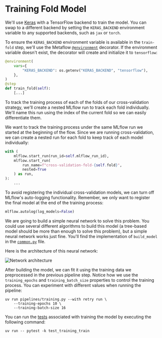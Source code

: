 # Training Fold Model

We'll use [Keras](https://keras.io/) with a TensorFlow backend to train the model. You can swap to a different backend by setting the `KERAS_BACKEND` environment variable to any supported backends, such as `jax` or `torch`.

To ensure the `KERAS_BACKEND` environment variable is available in the `train-fold` step, we'll use the Metaflow [`@environment`](.guide/introduction-to-metaflow/environment.md) decorator. If the environment variable doesn't exist, the decorator will create and initialize it to `tensorflow`:

```python
@environment(
    vars={
        "KERAS_BACKEND": os.getenv("KERAS_BACKEND", "tensorflow"),
    },
)
@step
def train_fold(self):
    [...]
```

To track the training process of each of the folds of our cross-validation strategy, we'll create a nested MLflow run to track each fold individually. We'll name this run using the index of the current fold so we can easily differentiate them.

We want to track the training process under the same MLflow run we started at the beginning of the flow. Since we are running cross-validation, we can create a nested run for each fold to keep track of each model individually:

```python
with (
    mlflow.start_run(run_id=self.mlflow_run_id),
    mlflow.start_run(
        run_name=f"cross-validation-fold-{self.fold}", 
        nested=True
    ) as run,
):
    ...
```

To avoid registering the individual cross-validation models, we can turn off MLflow's auto-logging functionality. Remember, we only want to register the final model at the end of the training process:

```python
mlflow.autolog(log_models=False)
```

We are going to build a simple neural network to solve this problem. You could use several different algorithms to build this model (a tree-based model should be more than enough to solve this problem), but a simple neural network works just fine. You'll find the implementation of `build_model` in the [`common.py`](pipelines/common.py) file.

Here is the architecture of this neural network:

![Network architecture](.guide/training-pipeline/images/network.png)

After building the model, we can fit it using the training data we preprocessed in the previous pipeline step. Notice how we use the `training_epochs` and `training_batch_size` properties to control the training process. You can experiment with different values when running the pipeline:

```shell
uv run pipelines/training.py --with retry run \
    --training-epochs 10 \
    --training-batch-size 16
```

You can run the [tests](tests/test_training_train.py) associated with training the model by executing the following command:

```shell
uv run -- pytest -k test_training_train
```



